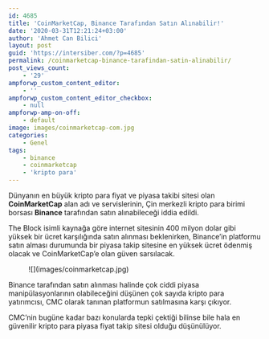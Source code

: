 ```yaml
---
id: 4685
title: 'CoinMarketCap, Binance Tarafından Satın Alınabilir!'
date: '2020-03-31T12:21:24+03:00'
author: 'Ahmet Can Bilici'
layout: post
guid: 'https://intersiber.com/?p=4685'
permalink: /coinmarketcap-binance-tarafindan-satin-alinabilir/
post_views_count:
    - '29'
ampforwp_custom_content_editor:
    - ''
ampforwp_custom_content_editor_checkbox:
    - null
ampforwp-amp-on-off:
    - default
image: images/coinmarketcap-com.jpg
categories:
    - Genel
tags:
    - binance
    - coinmarketcap
    - 'kripto para'
---
```


Dünyanın en büyük kripto para fiyat ve piyasa takibi sitesi olan **CoinMarketCap** alan adı ve servislerinin, Çin merkezli kripto para birimi borsası **Binance** tarafından satın alınabileceği iddia edildi.

The Block isimli kaynağa göre internet sitesinin 400 milyon dolar gibi yüksek bir ücret karşılığında satın alınması beklenirken, Binance’in platformu satın alması durumunda bir piyasa takip sitesine en yüksek ücret ödenmiş olacak ve CoinMarketCap’e olan güven sarsılacak.

<figure class="wp-block-image size-full">![](images/coinmarketcap.jpg)</figure>Binance tarafından satın alınması halinde çok ciddi piyasa manipülasyonlarının olabileceğini düşünen çok sayıda kripto para yatırımcısı, CMC olarak tanınan platformun satılmasına karşı çıkıyor.

CMC’nin bugüne kadar bazı konularda tepki çektiği bilinse bile hala en güvenilir kripto para piyasa fiyat takip sitesi olduğu düşünülüyor.